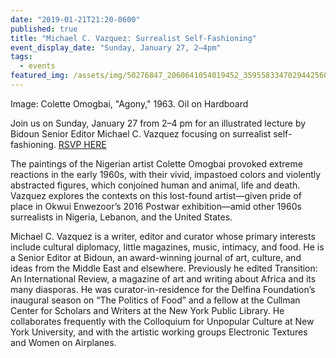```yaml
---
date: "2019-01-21T21:20-0600"
published: true
title: "Michael C. Vazquez: Surrealist Self-Fashioning"
event_display_date: "Sunday, January 27, 2–4pm"
tags:
  - events
featured_img: /assets/img/50276847_2060641054019452_3595583347029442560_o.jpg
---
```


Image: Colette Omogbai, "Agony," 1963. Oil on Hardboard

Join us on Sunday, January 27 from 2–4 pm for an illustrated lecture by Bidoun Senior Editor Michael C. Vazquez focusing on surrealist self-fashioning. [RSVP HERE](https://www.facebook.com/events/1839609066167763/)

The paintings of the Nigerian artist Colette Omogbai provoked extreme reactions in the early 1960s, with their vivid, impastoed colors and violently abstracted figures, which conjoined human and animal, life and death. Vazquez explores the contexts on this lost-found artist—given pride of place in Okwui Enwezoor’s 2016 Postwar exhibition—amid other 1960s surrealists in Nigeria, Lebanon, and the United States.

Michael C. Vazquez is a writer, editor and curator whose primary interests include cultural diplomacy, little magazines, music, intimacy, and food. He is a Senior Editor at Bidoun, an award-winning journal of art, culture, and ideas from the Middle East and elsewhere. Previously he edited Transition: An International Review, a magazine of art and writing about Africa and its many diasporas. He was curator-in-residence for the Delfina Foundation’s inaugural season on “The Politics of Food” and a fellow at the Cullman Center for Scholars and Writers at the New York Public Library. He collaborates frequently with the Colloquium for Unpopular Culture at New York University, and with the artistic working groups Electronic Textures and Women on Airplanes.
